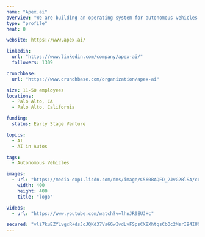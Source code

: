 ```yaml
---
name: "Apex.ai"
overview: "We are building an operating system for autonomous vehicles that never&nbsp;fails"
type: "profile"
heat: 0

website: https://www.apex.ai/

linkedin:
  url: "https://www.linkedin.com/company/apex-ai/"
  followers: 1309

crunchbase:
  url: "https://www.crunchbase.com/organization/apex-ai"

size: 11-50 employees
locations:
  - Palo Alto, CA
  - Palo Alto, California

funding:
  status: Early Stage Venture

topics:
  - AI
  - AI in Autos

tags:
  - Autonomous Vehicles

images:
  - url: "https://media-exp1.licdn.com/dms/image/C560BAQED_2JvG2BlSA/company-logo_200_200/0?e=1593043200&v=beta&t=RwmeEZKhZq53QY3B_klY-A2Dgykfy78F57SH7NhRSgc"
    width: 400
    height: 400
    title: "logo"

videos:
  - url: "https://www.youtube.com/watch?v=lhnJR9EUJHc"

secured: "vli7kuEZYLvgcR+dsJoJQKd37Vs6GwIvdLvFSpsCX8XhtqsCbOc2MsrI94IU0dUeOgkwXQ7zpv6CSFYgQ/RP21iOs2npGbpbojtfjcuLnRhn8x8pg16qr6TkogurLeXncTuiWQc1+OpuXnKly5oEOe9DIfr94eig84NpPEI4c19UQ771ieaQ5EEGRjXtNLqwHhMAl9/wQC8RJZ38iMdLER23TVSm9yZ3MlIMk1C9VQv8eIIDNw4NoR5MpC4ADzkm2WQpWq0Rql1wtcS6xLCVPCCKGCB080TczJ3mWB0B1pXozh8hXJKaDgd4NZPzIClyUGpVJVePlQyYosxy4Esl0g==;V0P/DxpjmIN8eSVPuq8eOQ=="
---
```


